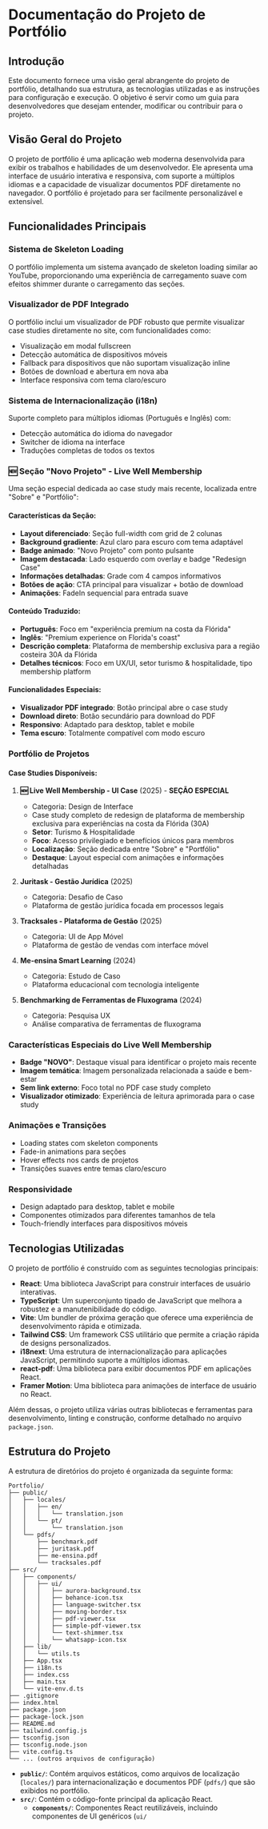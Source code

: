 # Documentação do Projeto de Portfólio

## Introdução

Este documento fornece uma visão geral abrangente do projeto de portfólio, detalhando sua estrutura, as tecnologias utilizadas e as instruções para configuração e execução. O objetivo é servir como um guia para desenvolvedores que desejam entender, modificar ou contribuir para o projeto.

## Visão Geral do Projeto

O projeto de portfólio é uma aplicação web moderna desenvolvida para exibir os trabalhos e habilidades de um desenvolvedor. Ele apresenta uma interface de usuário interativa e responsiva, com suporte a múltiplos idiomas e a capacidade de visualizar documentos PDF diretamente no navegador. O portfólio é projetado para ser facilmente personalizável e extensível.

## Funcionalidades Principais

### Sistema de Skeleton Loading
O portfólio implementa um sistema avançado de skeleton loading similar ao YouTube, proporcionando uma experiência de carregamento suave com efeitos shimmer durante o carregamento das seções.

### Visualizador de PDF Integrado
O portfólio inclui um visualizador de PDF robusto que permite visualizar case studies diretamente no site, com funcionalidades como:
- Visualização em modal fullscreen
- Detecção automática de dispositivos móveis
- Fallback para dispositivos que não suportam visualização inline
- Botões de download e abertura em nova aba
- Interface responsiva com tema claro/escuro

### Sistema de Internacionalização (i18n)
Suporte completo para múltiplos idiomas (Português e Inglês) com:
- Detecção automática do idioma do navegador
- Switcher de idioma na interface
- Traduções completas de todos os textos

### 🆕 Seção "Novo Projeto" - Live Well Membership
Uma seção especial dedicada ao case study mais recente, localizada entre "Sobre" e "Portfólio":

#### Características da Seção:
- **Layout diferenciado**: Seção full-width com grid de 2 colunas
- **Background gradiente**: Azul claro para escuro com tema adaptável
- **Badge animado**: "Novo Projeto" com ponto pulsante
- **Imagem destacada**: Lado esquerdo com overlay e badge "Redesign Case"
- **Informações detalhadas**: Grade com 4 campos informativos
- **Botões de ação**: CTA principal para visualizar + botão de download
- **Animações**: FadeIn sequencial para entrada suave

#### Conteúdo Traduzido:
- **Português**: Foco em "experiência premium na costa da Flórida"
- **Inglês**: "Premium experience on Florida's coast"
- **Descrição completa**: Plataforma de membership exclusiva para a região costeira 30A da Flórida
- **Detalhes técnicos**: Foco em UX/UI, setor turismo & hospitalidade, tipo membership platform

#### Funcionalidades Especiais:
- **Visualizador PDF integrado**: Botão principal abre o case study
- **Download direto**: Botão secundário para download do PDF
- **Responsivo**: Adaptado para desktop, tablet e mobile
- **Tema escuro**: Totalmente compatível com modo escuro

### Portfólio de Projetos
#### Case Studies Disponíveis:
1. **🆕 Live Well Membership - UI Case** (2025) - **SEÇÃO ESPECIAL**
   - Categoria: Design de Interface 
   - Case study completo de redesign de plataforma de membership exclusiva para experiências na costa da Flórida (30A)
   - **Setor**: Turismo & Hospitalidade
   - **Foco**: Acesso privilegiado e benefícios únicos para membros
   - **Localização**: Seção dedicada entre "Sobre" e "Portfólio"
   - **Destaque**: Layout especial com animações e informações detalhadas

2. **Juritask - Gestão Jurídica** (2025)
   - Categoria: Desafio de Caso
   - Plataforma de gestão jurídica focada em processos legais

3. **Tracksales - Plataforma de Gestão** (2025)
   - Categoria: UI de App Móvel
   - Plataforma de gestão de vendas com interface móvel

4. **Me-ensina Smart Learning** (2024)
   - Categoria: Estudo de Caso
   - Plataforma educacional com tecnologia inteligente

5. **Benchmarking de Ferramentas de Fluxograma** (2024)
   - Categoria: Pesquisa UX
   - Análise comparativa de ferramentas de fluxograma

### Características Especiais do Live Well Membership
- **Badge "NOVO"**: Destaque visual para identificar o projeto mais recente
- **Imagem temática**: Imagem personalizada relacionada a saúde e bem-estar
- **Sem link externo**: Foco total no PDF case study completo
- **Visualizador otimizado**: Experiência de leitura aprimorada para o case study

### Animações e Transições
- Loading states com skeleton components
- Fade-in animations para seções
- Hover effects nos cards de projetos
- Transições suaves entre temas claro/escuro

### Responsividade
- Design adaptado para desktop, tablet e mobile
- Componentes otimizados para diferentes tamanhos de tela
- Touch-friendly interfaces para dispositivos móveis

## Tecnologias Utilizadas

O projeto de portfólio é construído com as seguintes tecnologias principais:

*   **React**: Uma biblioteca JavaScript para construir interfaces de usuário interativas.
*   **TypeScript**: Um superconjunto tipado de JavaScript que melhora a robustez e a manutenibilidade do código.
*   **Vite**: Um bundler de próxima geração que oferece uma experiência de desenvolvimento rápida e otimizada.
*   **Tailwind CSS**: Um framework CSS utilitário que permite a criação rápida de designs personalizados.
*   **i18next**: Uma estrutura de internacionalização para aplicações JavaScript, permitindo suporte a múltiplos idiomas.
*   **react-pdf**: Uma biblioteca para exibir documentos PDF em aplicações React.
*   **Framer Motion**: Uma biblioteca para animações de interface de usuário no React.

Além dessas, o projeto utiliza várias outras bibliotecas e ferramentas para desenvolvimento, linting e construção, conforme detalhado no arquivo `package.json`.

## Estrutura do Projeto

A estrutura de diretórios do projeto é organizada da seguinte forma:

```
Portfolio/
├── public/
│   ├── locales/
│   │   ├── en/
│   │   │   └── translation.json
│   │   └── pt/
│   │       └── translation.json
│   └── pdfs/
│       ├── benchmark.pdf
│       ├── juritask.pdf
│       ├── me-ensina.pdf
│       └── tracksales.pdf
├── src/
│   ├── components/
│   │   ├── ui/
│   │   │   ├── aurora-background.tsx
│   │   │   ├── behance-icon.tsx
│   │   │   ├── language-switcher.tsx
│   │   │   ├── moving-border.tsx
│   │   │   ├── pdf-viewer.tsx
│   │   │   ├── simple-pdf-viewer.tsx
│   │   │   └── text-shimmer.tsx
│   │   │   └── whatsapp-icon.tsx
│   ├── lib/
│   │   └── utils.ts
│   ├── App.tsx
│   ├── i18n.ts
│   ├── index.css
│   ├── main.tsx
│   └── vite-env.d.ts
├── .gitignore
├── index.html
├── package.json
├── package-lock.json
├── README.md
├── tailwind.config.js
├── tsconfig.json
├── tsconfig.node.json
├── vite.config.ts
└── ... (outros arquivos de configuração)
```

*   **`public/`**: Contém arquivos estáticos, como arquivos de localização (`locales/`) para internacionalização e documentos PDF (`pdfs/`) que são exibidos no portfólio.
*   **`src/`**: Contém o código-fonte principal da aplicação React.
    *   **`components/`**: Componentes React reutilizáveis, incluindo componentes de UI genéricos (`ui/`